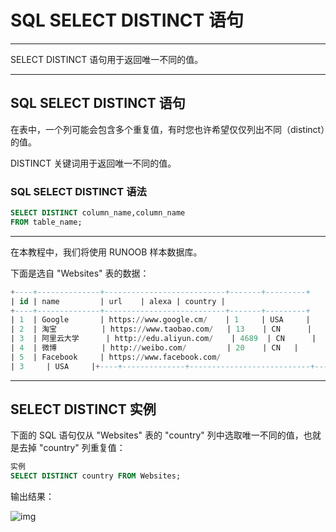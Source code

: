 # SQL SELECT DISTINCT 语句

------

SELECT DISTINCT 语句用于返回唯一不同的值。

------

## SQL SELECT DISTINCT 语句

在表中，一个列可能会包含多个重复值，有时您也许希望仅仅列出不同（distinct）的值。

DISTINCT 关键词用于返回唯一不同的值。

### SQL SELECT DISTINCT 语法

```sql
SELECT DISTINCT column_name,column_name
FROM table_name;
```

------

在本教程中，我们将使用 RUNOOB 样本数据库。

下面是选自 "Websites" 表的数据：

```sql
+----+--------------+---------------------------+-------+---------+
| id | name         | url    | alexa | country |
+----+--------------+---------------------------+-------+---------+
| 1  | Google       | https://www.google.cm/    | 1     | USA     |
| 2  | 淘宝          | https://www.taobao.com/   | 13    | CN      |
| 3  | 阿里云大学      | http://edu.aliyun.com/    | 4689  | CN      |
| 4  | 微博          | http://weibo.com/         | 20    | CN   |
| 5  | Facebook     | https://www.facebook.com/ 
| 3     | USA     |+----+--------------+---------------------------+-------+---------+
```

 

------

## SELECT DISTINCT 实例

下面的 SQL 语句仅从 "Websites" 表的 "country" 列中选取唯一不同的值，也就是去掉 "country" 列重复值：

```sql
实例
SELECT DISTINCT country FROM Websites;
```

 

输出结果：

![img](https://edu.aliyun.com/files/course/2017/09-24/00504447d5f6130350.jpg)

